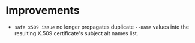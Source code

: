# Improvements

- `safe x509 issue` no longer propagates duplicate `--name` values
  into the resulting X.509 certificate's subject alt names list.
